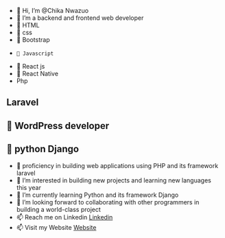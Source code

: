 - 👋 Hi, I’m @Chika Nwazuo
- 🌱 I’m a backend and frontend web developer
- 🌱 HTML
- 🌱 css
- 🌱 Bootstrap
-     🌱 Javascript
- 🌱 React js
- 🌱 React Native
- Php 
## Laravel
## 🌱 WordPress developer
## 🌱 python Django
- 🌱 proficiency in building web applications using PHP and its framework laravel
- 👀 I’m interested in building new projects  and learning new languages this year
- 🌱 I’m currently learning Python and its framework Django
- 💞️ I’m looking forward to collaborating with other programmers in building a world-class project
- 📫 Reach me on Linkedin <a href="https://www.linkedin.com/in/chikanwazuo">Linkedin</a>
- 📫 Visit my Website <a href="https://chikanwazuo.com/">Website</a>
<!---
Bright11/Bright11 is a ✨ special ✨ repository because its `README.md` (this file) appears on your GitHub profile.
You can click the Preview link to take a look at your changes.
--->

